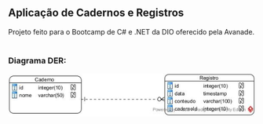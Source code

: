 ## Aplicação de Cadernos e Registros

Projeto feito para o Bootcamp de C# e .NET da DIO oferecido pela Avanade.
<br>
<br>

### Diagrama DER:

![alt text](https://github.com/Moiseszs/cadernos-app-dotnet/blob/main/diagrama-der.jpg)
